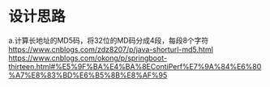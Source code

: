 # 设计思路

a.计算长地址的MD5码，将32位的MD码分成4段，每段8个字符
https://www.cnblogs.com/zdz8207/p/java-shorturl-md5.html
https://www.cnblogs.com/okong/p/springboot-thirteen.html#%E5%9F%BA%E4%BA%8EContiPerf%E7%9A%84%E6%80%A7%E8%83%BD%E6%B5%8B%E8%AF%95